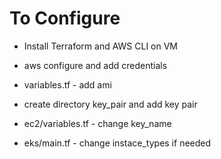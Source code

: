 # To Configure

* Install Terraform and AWS CLI on VM

* aws configure and add credentials

* variables.tf - add ami

* create directory key_pair and add key pair

* ec2/variables.tf - change key_name

* eks/main.tf - change instace_types if needed